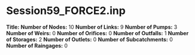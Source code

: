 # Session59_FORCE2.inp
**Title:** 
**Number of Nodes:** 10
**Number of Links:** 9
**Number of Pumps:** 3
**Number of Weirs:** 0
**Number of Orifices:** 0
**Number of Outfalls:** 1
**Number of Storages:** 2
**Number of Outlets:** 0
**Number of Subcatchments:** 0
**Number of Raingages:** 0
